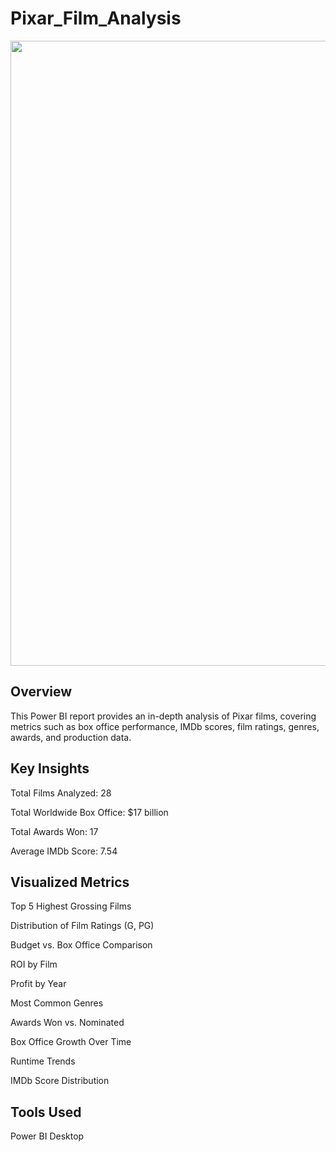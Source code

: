 # Pixar_Film_Analysis

<img src="Dashb.png" width=1000>

## Overview
This Power BI report provides an in-depth analysis of Pixar films, covering metrics such as box office performance, IMDb scores, film ratings, genres, awards, and production data.

## Key Insights
Total Films Analyzed: 28

Total Worldwide Box Office: $17 billion

Total Awards Won: 17

Average IMDb Score: 7.54

## Visualized Metrics
Top 5 Highest Grossing Films

Distribution of Film Ratings (G, PG)

Budget vs. Box Office Comparison

ROI by Film

Profit by Year

Most Common Genres

Awards Won vs. Nominated

Box Office Growth Over Time

Runtime Trends

IMDb Score Distribution

## Tools Used
Power BI Desktop
